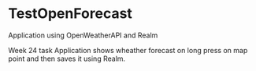 # TestOpenForecast
Application using OpenWeatherAPI and Realm

Week 24 task
Application shows wheather forecast on long press on map point and then saves it using Realm.
